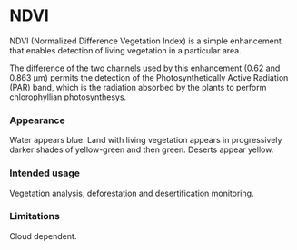 # NDVI

NDVI (Normalized Difference Vegetation Index) is a simple enhancement that enables detection of living vegetation in a particular area.

The difference of the two channels used by this enhancement (0.62 and 0.863 µm) permits the detection of the Photosynthetically Active Radiation (PAR) band, which is the radiation absorbed by the plants to perform chlorophyllian photosynthesys.

### Appearance

Water appears blue.
Land with living vegetation appears in progressively darker shades of yellow-green and then green.
Deserts appear yellow.

### Intended usage

Vegetation analysis, deforestation and desertification monitoring.

### Limitations

Cloud dependent.